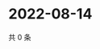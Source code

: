 # 2022-08-14

共 0 条

<!-- BEGIN WEIBO -->
<!-- 最后更新时间 Sun Aug 14 2022 11:33:45 GMT+0800 (China Standard Time) -->

<!-- END WEIBO -->
